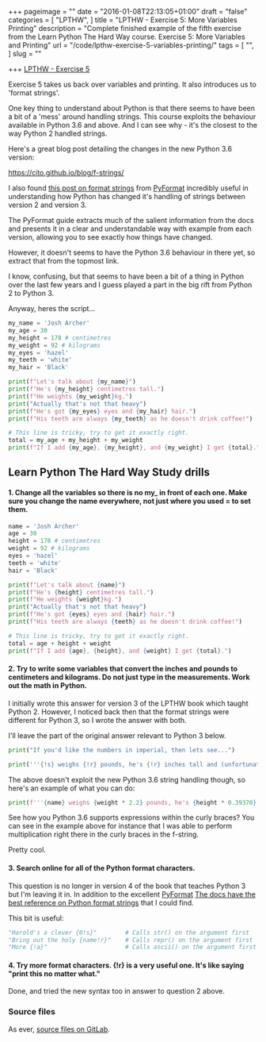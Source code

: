 +++
pageimage = ""
date = "2016-01-08T22:13:05+01:00"
draft = "false"
categories = [
  "LPTHW",
]
title = "LPTHW - Exercise 5: More Variables Printing"
description = "Complete finished example of the fifth exercise from the Learn Python The Hard Way course. Exercise 5: More Variables and Printing"
url = "/code/lpthw-exercise-5-variables-printing/"
tags = [
  "",
]
slug = ""

+++
[LPTHW - Exercise 5](http://learnpythonthehardway.org/book/ex5.html)

Exercise 5 takes us back over variables and printing. It also introduces us to 'format strings'.

One key thing to understand about Python is that there seems to have been a bit of a 'mess' around handling strings. This course exploits the behaviour available in Python 3.6 and above. And I can see why - it's the closest to the way Python 2 handled strings. 

Here's a great blog post detailing the changes in the new Python 3.6 version:

https://cito.github.io/blog/f-strings/

I also found [this post on format strings](https://pyformat.info/) from [PyFormat](https://github.com/ulope/pyformat.info) incredibly useful in understanding how Python has changed it's handling of strings between version 2 and version 3. 

The PyFormat guide extracts much of the salient information from the docs and presents it in a clear and understandable way with example from each version, allowing you to see exactly how things have changed. 

However, it doesn't seems to have the Python 3.6 behaviour in there yet, so extract that from the topmost link.

I know, confusing, but that seems to have been a bit of a thing in Python over the last few years and I guess played a part in the big rift from Python 2 to Python 3.  

Anyway, heres the script...

```python
my_name = 'Josh Archer'
my_age = 30
my_height = 178 # centimetres 
my_weight = 92 # kilograms
my_eyes = 'hazel'
my_teeth = 'white'
my_hair = 'Black'

print(f"Let's talk about {my_name}")
print(f"He's {my_height} centimetres tall.")
print(f"He weights {my_weight}kg.")
print("Actually that's not that heavy")
print(f"He's got {my_eyes} eyes and {my_hair} hair.")
print(f"His teeth are always {my_teeth} as he doesn't drink coffee!")

# This line is tricky, try to get it exactly right.
total = my_age + my_height + my_weight
print(f"If I add {my_age}, {my_height}, and {my_weight} I get {total}.")
```

## Learn Python The Hard Way Study drills

#### 1. Change all the variables so there is no my\_ in front of each one. Make sure you change the name everywhere, not just where you used = to set them.

```python
name = 'Josh Archer'
age = 30
height = 178 # centimetres 
weight = 92 # kilograms
eyes = 'hazel'
teeth = 'white'
hair = 'Black'

print(f"Let's talk about {name}")
print(f"He's {height} centimetres tall.")
print(f"He weights {weight}kg.")
print("Actually that's not that heavy")
print(f"He's got {eyes} eyes and {hair} hair.")
print(f"His teeth are always {teeth} as he doesn't drink coffee!")

# This line is tricky, try to get it exactly right.
total = age + height + weight
print(f"If I add {age}, {height}, and {weight} I get {total}.")
```

#### 2. Try to write some variables that convert the inches and pounds to centimeters and kilograms. Do not just type in the measurements. Work out the math in Python.

I initially wrote this answer for version 3 of the LPTHW book which taught Python 2. However, I noticed back then that the format strings were different for Python 3, so I wrote the answer with both.

I'll leave the part of the original answer relevant to Python 3 below.

```python
print("If you'd like the numbers in imperial, then lets see...")

print('''{!s} weighs {!r} pounds, he's {!r} inches tall and (unfortunately for him) is still {!r} years old.'''.format(name, weight * 2.2, height * 0.39370, age))
``` 

The above doesn't exploit the new Python 3.6 string handling though, so here's an example of what you can do:

```python
print(f'''{name} weighs {weight * 2.2} pounds, he's {height * 0.39370} inches tall and (unfortunately for him) is still {age} years old. ''')
```

See how you Python 3.6 supports expressions within the curly braces? You can see in the example above for instance that I was able to perform multiplication right there in the curly braces in the f-string. 

Pretty cool. 

#### 3. Search online for all of the Python format characters.

This question is no longer in version 4 of the book that teaches Python 3 but I'm leaving it in. 
In addition to the excellent [PyFormat](https://pyformat.info/) [The docs have the best reference on Python format strings](https://docs.python.org/3/library/string.html#format-string-syntax) that I could find. 

This bit is useful:

```python
"Harold's a clever {0!s}"        # Calls str() on the argument first
"Bring out the holy {name!r}"    # Calls repr() on the argument first
"More {!a}"                      # Calls ascii() on the argument first
```

#### 4. Try more format characters. {!r} is a very useful one. It's like saying "print this no matter what."

Done, and tried the new syntax too in answer to question 2 above. 

### Source files

As ever, [source files on GitLab](https://gitlab.com/josharcher/LPTHW).
